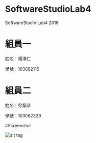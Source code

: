# SoftwareStudioLab4
SoftwareStudio Lab4 2016

# 組員一

姓名：楊澤仁

學號：103062116

# 組員二

姓名：徐粲恭

學號：103062329

#Screenshot

![alt tag](/csc.png)
